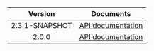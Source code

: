 | Version | Documents |
|:---:|---|
| 2.3.1-SNAPSHOT | [API documentation](2.3.1-SNAPSHOT) |
| 2.0.0 | [API documentation](2.0.0) |
